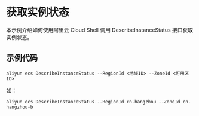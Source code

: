 # 获取实例状态

本示例介绍如何使用阿里云 Cloud Shell 调用 DescribeInstanceStatus 接口获取实例状态。

## 示例代码

```
aliyun ecs DescribeInstanceStatus --RegionId <地域ID> --ZoneId <可用区ID>
```
如：
```
aliyun ecs DescribeInstanceStatus --RegionId cn-hangzhou --ZoneId cn-hangzhou-b
```
